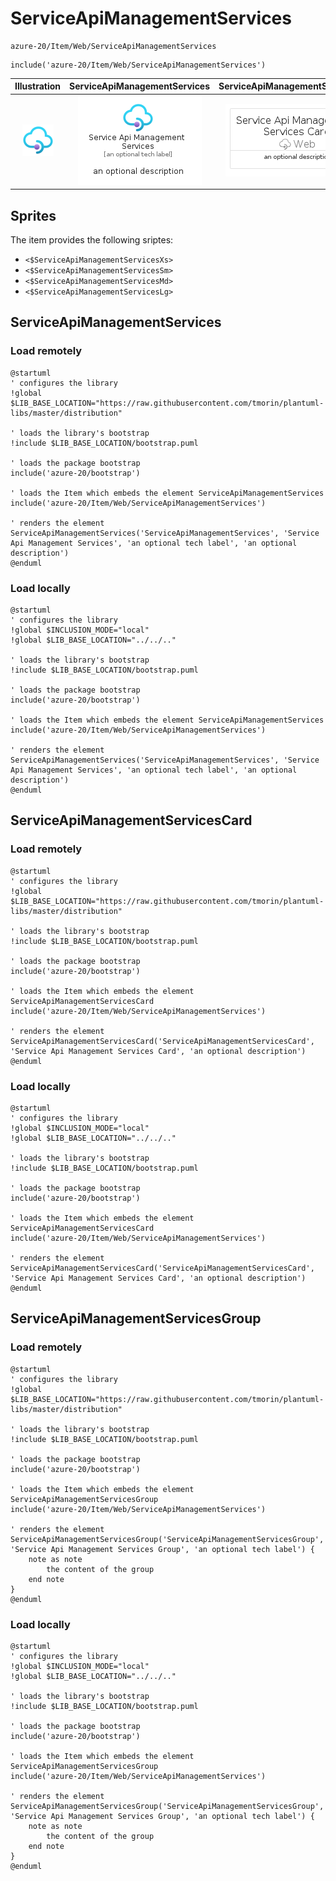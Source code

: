 # ServiceApiManagementServices


```text
azure-20/Item/Web/ServiceApiManagementServices
```

```text
include('azure-20/Item/Web/ServiceApiManagementServices')
```



| Illustration | ServiceApiManagementServices | ServiceApiManagementServicesCard | ServiceApiManagementServicesGroup |
| :---: | :---: | :---: | :---: |
| ![illustration for Illustration](../../../azure-20/Item/Web/ServiceApiManagementServices.png) | ![illustration for ServiceApiManagementServices](../../../azure-20/Item/Web/ServiceApiManagementServices.Local.png) | ![illustration for ServiceApiManagementServicesCard](../../../azure-20/Item/Web/ServiceApiManagementServicesCard.Local.png) | ![illustration for ServiceApiManagementServicesGroup](../../../azure-20/Item/Web/ServiceApiManagementServicesGroup.Local.png) |



## Sprites
The item provides the following sriptes:

- `<$ServiceApiManagementServicesXs>`
- `<$ServiceApiManagementServicesSm>`
- `<$ServiceApiManagementServicesMd>`
- `<$ServiceApiManagementServicesLg>`





## ServiceApiManagementServices

### Load remotely
```plantuml
@startuml
' configures the library
!global $LIB_BASE_LOCATION="https://raw.githubusercontent.com/tmorin/plantuml-libs/master/distribution"

' loads the library's bootstrap
!include $LIB_BASE_LOCATION/bootstrap.puml

' loads the package bootstrap
include('azure-20/bootstrap')

' loads the Item which embeds the element ServiceApiManagementServices
include('azure-20/Item/Web/ServiceApiManagementServices')

' renders the element
ServiceApiManagementServices('ServiceApiManagementServices', 'Service Api Management Services', 'an optional tech label', 'an optional description')
@enduml
```

### Load locally
```plantuml
@startuml
' configures the library
!global $INCLUSION_MODE="local"
!global $LIB_BASE_LOCATION="../../.."

' loads the library's bootstrap
!include $LIB_BASE_LOCATION/bootstrap.puml

' loads the package bootstrap
include('azure-20/bootstrap')

' loads the Item which embeds the element ServiceApiManagementServices
include('azure-20/Item/Web/ServiceApiManagementServices')

' renders the element
ServiceApiManagementServices('ServiceApiManagementServices', 'Service Api Management Services', 'an optional tech label', 'an optional description')
@enduml
```

## ServiceApiManagementServicesCard

### Load remotely
```plantuml
@startuml
' configures the library
!global $LIB_BASE_LOCATION="https://raw.githubusercontent.com/tmorin/plantuml-libs/master/distribution"

' loads the library's bootstrap
!include $LIB_BASE_LOCATION/bootstrap.puml

' loads the package bootstrap
include('azure-20/bootstrap')

' loads the Item which embeds the element ServiceApiManagementServicesCard
include('azure-20/Item/Web/ServiceApiManagementServices')

' renders the element
ServiceApiManagementServicesCard('ServiceApiManagementServicesCard', 'Service Api Management Services Card', 'an optional description')
@enduml
```

### Load locally
```plantuml
@startuml
' configures the library
!global $INCLUSION_MODE="local"
!global $LIB_BASE_LOCATION="../../.."

' loads the library's bootstrap
!include $LIB_BASE_LOCATION/bootstrap.puml

' loads the package bootstrap
include('azure-20/bootstrap')

' loads the Item which embeds the element ServiceApiManagementServicesCard
include('azure-20/Item/Web/ServiceApiManagementServices')

' renders the element
ServiceApiManagementServicesCard('ServiceApiManagementServicesCard', 'Service Api Management Services Card', 'an optional description')
@enduml
```

## ServiceApiManagementServicesGroup

### Load remotely
```plantuml
@startuml
' configures the library
!global $LIB_BASE_LOCATION="https://raw.githubusercontent.com/tmorin/plantuml-libs/master/distribution"

' loads the library's bootstrap
!include $LIB_BASE_LOCATION/bootstrap.puml

' loads the package bootstrap
include('azure-20/bootstrap')

' loads the Item which embeds the element ServiceApiManagementServicesGroup
include('azure-20/Item/Web/ServiceApiManagementServices')

' renders the element
ServiceApiManagementServicesGroup('ServiceApiManagementServicesGroup', 'Service Api Management Services Group', 'an optional tech label') {
    note as note
        the content of the group
    end note
}
@enduml
```

### Load locally
```plantuml
@startuml
' configures the library
!global $INCLUSION_MODE="local"
!global $LIB_BASE_LOCATION="../../.."

' loads the library's bootstrap
!include $LIB_BASE_LOCATION/bootstrap.puml

' loads the package bootstrap
include('azure-20/bootstrap')

' loads the Item which embeds the element ServiceApiManagementServicesGroup
include('azure-20/Item/Web/ServiceApiManagementServices')

' renders the element
ServiceApiManagementServicesGroup('ServiceApiManagementServicesGroup', 'Service Api Management Services Group', 'an optional tech label') {
    note as note
        the content of the group
    end note
}
@enduml
```

